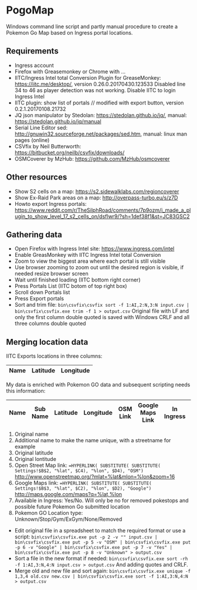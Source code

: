 # PogoMap

Windows command line script and partly manual procedure to create a Pokemon Go Map based on Ingress portal locations.

## Requirements
* Ingress account
* Firefox with Greasemonkey or Chrome with ...
* IITC/Ingress Intel total Conversion Plugin for GreaseMonkey: https://iitc.me/desktop/, version 0.26.0.20170430.123533
  Disabled line 34 to 46 as player detection was not working. Disable IITC to login Ingress Intel
* IITC plugin: show list of portals // modified with export button, version 0.2.1.20170108.21732
* JQ json manipulator by Stedolan: https://stedolan.github.io/jq/, manual: https://stedolan.github.io/jq/manual
* Serial Line Editor sed: http://gnuwin32.sourceforge.net/packages/sed.htm, manual: linux man pages (online)
* CSVfix by Neil Butterworth: https://bitbucket.org/neilb/csvfix/downloads/
* OSMCoverer by MzHub: https://github.com/MzHub/osmcoverer

## Other resources
* Show S2 cells on a map: https://s2.sidewalklabs.com/regioncoverer
* Show Ex-Raid Park areas on a map: http://overpass-turbo.eu/s/z7D
* Howto export Ingress portals: https://www.reddit.com/r/TheSilphRoad/comments/7p9ozm/i_made_a_plugin_to_show_level_17_s2_cells_on/dsflwr9/?sh=1def38f1&st=JC83GSC2

## Gathering data
* Open Firefox with Ingress Intel site: https://www.ingress.com/intel
* Enable GreasMonkey with IITC Ingress Intel total Conversion
* Zoom to view the biggest area where each portal is still visible
* Use browser zooming to zoom out until the desired region is visible, if needed resize browser screen
* Wait until finished loading (IITC bottom right corner)
* Press Portals List (IITC botom of top right box)
* Scroll down Portals list
* Press Export portals
* Sort and trim file: `bin\csvfix\csvfix sort -f 1:AI,2:N,3:N input.csv | bin\csvfix\csvfix.exe trim -f 1 > output.csv`
  Original file with LF and only the first column double quoted is saved with Windows CRLF and all three columns double quoted

## Merging location data
IITC Exports locations in three columns: 

| Name | Latitude | Longitude |
|---|---|---|

My data is enriched with Pokemon GO data and subsequent scripting needs this information:

| Name | Sub Name | Latitude | Longitude | OSM Link | Google Maps Link | In Ingress | PoGo Type |
|---|---|---|---|---|---|---|---|

1. Original name
1. Additional name to make the name unique, with a streetname for example
1. Original latitude
1. Original lontitude
1. Open Street Map link: `=HYPERLINK( SUBSTITUTE( SUBSTITUTE( Settings!$B$2, "%lat", $C4), "%lon", $D4), "OSM")` http://www.openstreetmap.org/?mlat=%lat&mlon=%lon&zoom=16 
1. Google Maps link: `=HYPERLINK( SUBSTITUTE( SUBSTITUTE( Settings!$B$3, "%lat", $C2), "%lon", $D2), "Google")` http://maps.google.com/maps?q=%lat,%lon
1. Available in Ingress: Yes/No. Will only be no for removed pokestops and possible future Pokemon Go submitted location
1. Pokemon GO Location type: Unknown/Stop/Gym/ExGym/None/Removed

* Edit original file in a spreadsheet to match the required format or use a script: `bin\csvfix\csvfix.exe put -p 2 -v "" input.csv | bin\csvfix\csvfix.exe put -p 5 -v "OSM" | bin\csvfix\csvfix.exe put -p 6 -v "Google" | bin\csvfix\csvfix.exe put -p 7 -v "Yes" | bin\csvfix\csvfix.exe put -p 8 -v "Unknown" > output.csv`
* Sort a file in the new format if needed: `bin\csvfix\csvfix.exe sort -rh -f 1:AI,3:N,4:N input.csv > output.csv`
  And adding quotes and CRLF.
* Merge old and new file and sort again: `bin\csvfix\csvfix.exe unique -f 1,3,4 old.csv new.csv | bin\csvfix\csvfix.exe sort -f 1:AI,3:N,4:N > output.csv`
